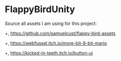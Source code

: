 # FlappyBirdUnity

Source all assets I am using for this project:

+, https://github.com/samuelcust/flappy-bird-assets

+, https://webfussel.itch.io/more-bit-8-bit-mario

+, https://kicked-in-teeth.itch.io/button-ui

